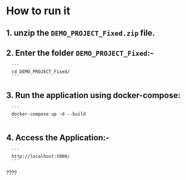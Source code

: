 # How to run it

## 1. unzip the `DEMO_PROJECT_Fixed.zip` file.

## 2. Enter the folder `DEMO_PROJECT_Fixed`:-

      ```
      cd DEMO_PROJECT_Fixed/
      ```

## 3. Run the application using docker-compose:

      ```
      docker-compose up -d --build
      ```

## 4. Access the Application:-

      ```
      http://localhost:5000/
      ```
????